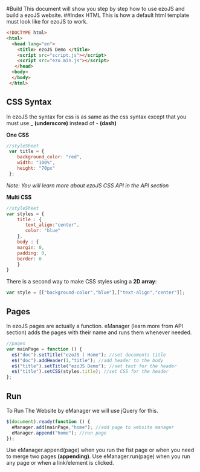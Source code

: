 #Build
This document will show you step by step how to use ezoJS and build a ezoJS website.
##Index HTML
This is how a default html template must look like for ezoJS to work.
```html
<!DOCTYPE html>
<html>
  <head lang="en">
    <title> ezoJS Demo </title>
    <script src="script.js"></script>
    <script src="ezo.min.js"></script>
   </head>
  <body>
  </body>
 </html>
```
## CSS Syntax
In ezoJS the syntax for css is as same as the css syntax except that you must use _ **(underscore)** instead of - **(dash)**

**One CSS**
```javascript
//styleSheet
 var title = {
    background_color: "red",
    width: "100%",
    height: "70px"
 };
```
*Note: You will learn more about ezoJS CSS API in the API section*

**Multi CSS**
```javascript
//styleSheet
var styles = {
    title : {
       text_align:"center",
       color: "blue"
    },
    body : {
    margin: 0,
    padding: 0,
    border: 0
    }
}
```

There is a second way to make CSS styles using a **2D array**:
```javascript
var style = [["background-color","blue"],["text-align","center"]];
```
## Pages
In ezoJS pages are actually a function. eManager (learn more from API section) adds the pages with their name and runs them whenever needed.
```javascript
//pages
var mainPage = function () {
  e$("doc").setTitle("ezoJS | Home"); //set documents title
  e$("doc").addHeader(1,"title"); //add header to the body
  e$("title").setTitle("ezoJS Demo"); //set text for the header
  e$("title").setCSS(styles.title); //set CSS for the header
};
```
## Run
To Run The Website by eManager we will use jQuery for this.
```javascript
$(document).ready(function () {
  eManager.add(mainPage,"home"); //add page to website manager
  eManager.append("home"); //run page
});
```
Use eManager.append(page) when you run the fist page or when you need to merge two pages **(appending)**. Use eManager.run(page) when you run any page or when a link/element is clicked.




